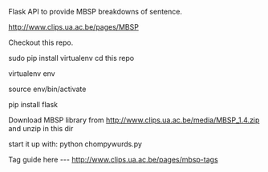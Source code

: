 Flask API to provide MBSP breakdowns of sentence.

http://www.clips.ua.ac.be/pages/MBSP

Checkout this repo.

sudo pip install virtualenv
cd this repo

virtualenv env

source env/bin/activate

pip install flask

Download MBSP library from http://www.clips.ua.ac.be/media/MBSP_1.4.zip and unzip in this dir

start it up with:
python chompywurds.py

Tag guide here ---
http://www.clips.ua.ac.be/pages/mbsp-tags
